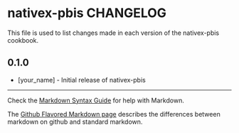 nativex-pbis CHANGELOG
======================

This file is used to list changes made in each version of the nativex-pbis cookbook.

0.1.0
-----
- [your_name] - Initial release of nativex-pbis

- - -
Check the [Markdown Syntax Guide](http://daringfireball.net/projects/markdown/syntax) for help with Markdown.

The [Github Flavored Markdown page](http://github.github.com/github-flavored-markdown/) describes the differences between markdown on github and standard markdown.
